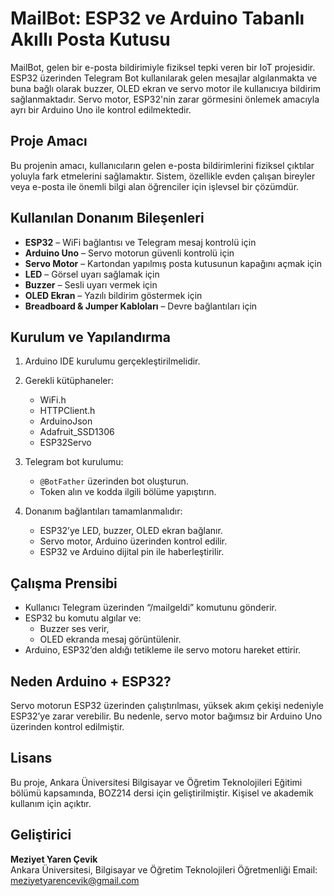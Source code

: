 # MailBot: ESP32 ve Arduino Tabanlı Akıllı Posta Kutusu

MailBot, gelen bir e-posta bildirimiyle fiziksel tepki veren bir IoT projesidir. ESP32 üzerinden Telegram Bot kullanılarak gelen mesajlar algılanmakta ve buna bağlı olarak buzzer, OLED ekran ve servo motor ile kullanıcıya bildirim sağlanmaktadır. Servo motor, ESP32'nin zarar görmesini önlemek amacıyla ayrı bir Arduino Uno ile kontrol edilmektedir.

## Proje Amacı

Bu projenin amacı, kullanıcıların gelen e-posta bildirimlerini fiziksel çıktılar yoluyla fark etmelerini sağlamaktır. Sistem, özellikle evden çalışan bireyler veya e-posta ile önemli bilgi alan öğrenciler için işlevsel bir çözümdür.

## Kullanılan Donanım Bileşenleri

- **ESP32** – WiFi bağlantısı ve Telegram mesaj kontrolü için
- **Arduino Uno** – Servo motorun güvenli kontrolü için
- **Servo Motor** – Kartondan yapılmış posta kutusunun kapağını açmak için
- **LED** – Görsel uyarı sağlamak için
- **Buzzer** – Sesli uyarı vermek için
- **OLED Ekran** – Yazılı bildirim göstermek için
- **Breadboard & Jumper Kabloları** – Devre bağlantıları için

## Kurulum ve Yapılandırma

1. Arduino IDE kurulumu gerçekleştirilmelidir.
2. Gerekli kütüphaneler:
   - WiFi.h
   - HTTPClient.h
   - ArduinoJson
   - Adafruit_SSD1306
   - ESP32Servo

3. Telegram bot kurulumu:
   - `@BotFather` üzerinden bot oluşturun.
   - Token alın ve kodda ilgili bölüme yapıştırın.

4. Donanım bağlantıları tamamlanmalıdır:
   - ESP32’ye LED, buzzer, OLED ekran bağlanır.
   - Servo motor, Arduino üzerinden kontrol edilir.
   - ESP32 ve Arduino dijital pin ile haberleştirilir.

## Çalışma Prensibi

- Kullanıcı Telegram üzerinden “/mailgeldi” komutunu gönderir.
- ESP32 bu komutu algılar ve:
  - Buzzer ses verir,
  - OLED ekranda mesaj görüntülenir.
- Arduino, ESP32’den aldığı tetikleme ile servo motoru hareket ettirir.

## Neden Arduino + ESP32?

Servo motorun ESP32 üzerinden çalıştırılması, yüksek akım çekişi nedeniyle ESP32’ye zarar verebilir. Bu nedenle, servo motor bağımsız bir Arduino Uno üzerinden kontrol edilmiştir.

## Lisans

Bu proje, Ankara Üniversitesi Bilgisayar ve Öğretim Teknolojileri Eğitimi bölümü kapsamında, BOZ214 dersi için geliştirilmiştir. Kişisel ve akademik kullanım için açıktır.

## Geliştirici

**Meziyet Yaren Çevik**  
Ankara Üniversitesi, Bilgisayar ve Öğretim Teknolojileri Öğretmenliği
Email: meziyetyarencevik@gmail.com

